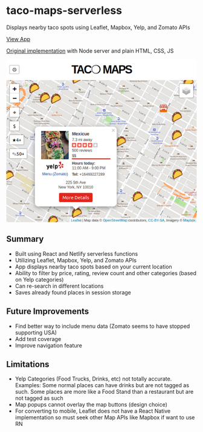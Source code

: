 # taco-maps-serverless

Displays nearby taco spots using Leaflet, Mapbox, Yelp, and Zomato APIs

[View App](https://taco.fyi)

[Original implementation](https://github.com/kianga722/taco-maps) with Node server and plain HTML, CSS, JS

![screenshot](https://github.com/kianga722/taco-maps-serverless/blob/master/screenshot.png)

## Summary

- Built using React and Netlify serverless functions
- Utilizing Leaflet, Mapbox, Yelp, and Zomato APIs
- App displays nearby taco spots based on your current location
- Ability to filter by price, rating, review count and other categories (based on Yelp categories)
- Can re-search in different locations
- Saves already found places in session storage

## Future Improvements

- Find better way to include menu data (Zomato seems to have stopped supporting USA)
- Add test coverage
- Improve navigation feature

## Limitations

- Yelp Categories (Food Trucks, Drinks, etc) not totally accurate. Examples: Some normal places can have drinks but are not tagged as such. Some places are more like a Food Stand than a restaurant but are not tagged as such
- Map popups cannot overlay the map buttons (design choice)
- For converting to mobile, Leaflet does not have a React Native implementation so must seek other Map APIs like Mapbox if want to use RN
